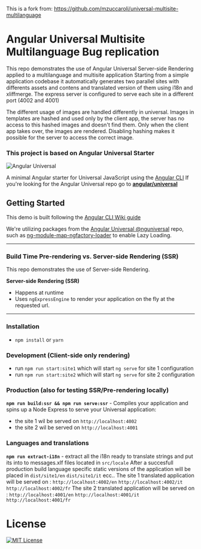 This is a fork from: https://github.com/mzuccaroli/universal-multisite-multilanguage

# Angular Universal Multisite Multilanguage Bug replication

This repo demonstrates the use of Angular Universal Server-side Rendering applied to a multilanguage and multisite application
Starting from a simple application codebase it automatically generates two parallel sites with differents assets and contens
and translated version of them using i18n and xliffmerge.
The express server is configured to serve each site in a different port (4002 and 4001)

The different usage of images are handled differently in universal. Images in templates are hashed and used only by the client app, the server has no access to this hashed images and doesn't find them. Only when the client app takes over, the images are rendered.
Disabling hashing makes it possible for the server to access the correct image.

### This project is based on Angular Universal Starter

![Angular Universal](https://angular.io/generated/images/marketing/concept-icons/universal.png)

A minimal Angular starter for Universal JavaScript using the [Angular CLI](https://github.com/angular/angular-cli)
If you're looking for the Angular Universal repo go to [**angular/universal**](https://github.com/angular/universal)  

## Getting Started

This demo is built following the [Angular CLI Wiki guide](https://github.com/angular/angular-cli/wiki/stories-universal-rendering)

We're utilizing packages from the [Angular Universal @nguniversal](https://github.com/angular/universal) repo, such as [ng-module-map-ngfactory-loader](https://github.com/angular/universal/modules/module-map-ngfactory-loader) to enable Lazy Loading.

---

### Build Time Pre-rendering vs. Server-side Rendering (SSR)
This repo demonstrates the use of Server-side Rendering.

**Server-side Rendering (SSR)**
* Happens at runtime
* Uses `ngExpressEngine` to render your application on the fly at the requested url.

---

### Installation
* `npm install` or `yarn`

### Development (Client-side only rendering)
* run `npm run start:site1` which will start `ng serve` for site 1 configuration
* run `npm run start:site2` which will start `ng serve` for site 2 configuration

### Production (also for testing SSR/Pre-rendering locally)
**`npm run build:ssr && npm run serve:ssr`** - Compiles your application and spins up a Node Express to serve your Universal application:
* the site 1 wil be served on `http://localhost:4002`
* the site 2 wil be served on `http://localhost:4001`

### Languages and translations
**`npm run extract-i18n`** - extract all the i18n ready to translate strings and put its into to messages.xlf files located in  `src/locale`
After a succesfull production build language specific static versions of the application will be placed in `dist/site1/en`  `dist/site1/it` ecc..
The site 1 translated application will be served on :  `http://localhost:4002/en` `http://localhost:4002/it` `http://localhost:4002/fr`
The site 2 translated application will be served on :  `http://localhost:4001/en` `http://localhost:4001/it` `http://localhost:4001/fr`



# License
[![MIT License](https://img.shields.io/badge/license-MIT-blue.svg?style=flat)](/LICENSE)
